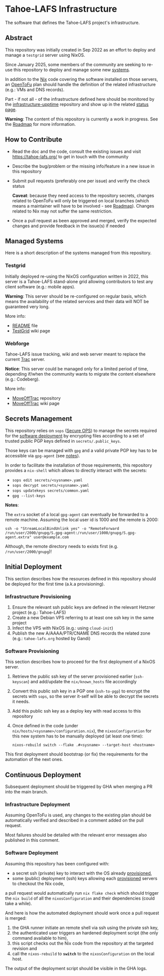 # Tahoe-LAFS Infrastructure

The software that defines the Tahoe-LAFS project's infrastructure.

## Abstract

This repository was initially created in Sep 2022 as an effort to deploy and
manage a `testgrid` server using NixOS.

Since January 2025, some members of the community are seeking to re-use this repository
to deploy and manage some new [systems](#managed-systems).

In addition to the [Nix](https://nixos.org/) code covering the software installed on those servers,
an [OpenToFu](https://opentofu.org/) plan should handle the definition of the related infrastructure (e.g.: VMs and DNS records).

Part - if not all - of the infrastructure defined here should be monitored by the [infrastructure-upptime](https://github.com/Tahoe-LAFS/infrastructure-upptime) repository and show up in the related [status page](https://tahoe-lafs.github.io/infrastructure-upptime/).

**Warning**: The content of this repository is currently a work in progress. See the [Roadmap](docs/Roadmap.md) for more information.

## How to Contribute

- Read the doc and the code, consult the existing issues and visit https://tahoe-lafs.org/ to get in touch with the community
- Describe the bug/problem or the missing info/feature in a new issue in this repository
- Submit pull requests (preferably one per issue) and verify the check status

  **Caveat**: because they need access to the repository secrets, changes related to OpenToFu will only be triggered on local branches (which means a maintainer will have to be involved - see [Roadmap](docs/Roadmap.md)). Changes related to Nix may not suffer the same restriction.

- Once a pull request as been approved and merged, verify the expected changes and provide feedback in the issue(s) if needed

## Managed Systems

Here is a short description of the systems managed from this repository.

### Testgrid

Initially deployed re-using the NixOS configuration written in 2022, this server is a Tahoe-LAFS stand-alone grid allowing contributors to test any client software (e.g.: mobile apps).

**Warning**: This server should be re-configured on regular basis,
which means the availability of the related services and their data will NOT be guaranteed very long.

More info:

- [README](./testgrid.tahoe-lafs.org/README) file
- [TestGrid](https://tahoe-lafs.org/trac/tahoe-lafs/wiki/TestGrid) wiki page

### Webforge

Tahoe-LAFS issue tracking, wiki and web server meant to replace the current [Trac](https://tahoe-lafs.org/trac/tahoe-lafs) server.

**Notice**: This server could be managed only for a limited period of time,
depending if/when the community wants to migrate the content elsewhere (e.g.: Codeberg).

More info:

- [MoveOffTrac](https://github.com/tahoe-lafs/MoveOffTrac) repository
- [MoveOffTrac](https://tahoe-lafs.org/trac/tahoe-lafs/wiki/MoveOffTrac) wiki page

## Secrets Management

This repository relies on `sops` ([Secure OPS](https://github.com/getsops/sops)) to manage the secrets required for the [software deployment](#software-deployment) by encrypting files according to a set of trusted public PGP keys defined in `secrets/.public_keys`.

Those keys can be managed with `gpg` and a valid private PGP key has to be accessible via `gpg-agent` (see [notes](#notes)).

In order to facilitate the installation of those requirements, this repository provides a `nix-shell` which allows to directly interact with the secrets:

* `sops edit secrets/<sysname>.yaml`
* `sops decrypt secrets/<sysname>.yaml`
* `sops updatekeys secrets/common.yaml`
* `gpg --list-keys`

**Notes**:

The `extra` socket of a local `gpg-agent` can eventually be forwarded to a remote machine.
Assuming the local user id is 1000 and the remote is 2000:

```
ssh -o "StreamLocalBindUnlink yes" -o "RemoteForward /run/user/2000/gnupg/S.gpg-agent:/run/user/1000/gnupg/S.gpg-agent.extra" user@example.com
```

Although, the remote directory needs to exists first (e.g. `/run/user/2000/gnupg`)!

## Initial Deployment

This section describes how the resources defined in this repository should be deployed for the first time (a.k.a provisioning).

### Infrastructure Provisioning

1. Ensure the relevant ssh public keys are defined in the relevant Hetzner project (e.g.: Tahoe-LAFS)
2. Create a new Debian VPS referring to at least one ssh key in the same project
3. Infect the VPS with NixOS (e.g.: using `cloud-init`)
4. Publish the new A/AAAA/PTR/CNAME DNS records the related zone (e.g.: `tahoe-lafs.org` hosted by Gandi)

### Software Provisioning

This section describes how to proceed for the first deployment of a NixOS server.

1. Retrieve the public ssh key of the server provisioned earlier (`ssh-keyscan`) and
   add/update the `nix/known_hosts` file accordingly
2. Convert this public ssh key in a PGP one (`ssh-to-pgp`) to encrypt the secrets with `sops`,
   so the server it-self will be able to decrypt the secrets it needs.
3. Add this public ssh key as a deploy key with read access to this repository
4. Once defined in the code (under `nix/hosts/<sysname>/configuration.nix`),
   the `nixosConfiguration` for this new system has to be manually deployed (at least one time):

   ```
   nixos-rebuild switch --flake .#<sysname> --target-host <hostname>
   ```

This first deployment should bootstrap (or fix) the requirements for the automation of the next ones.

## Continuous Deployment

Subsequent deployment should be triggered by GHA when merging a PR into the main branch.

### Infrastructure Deployment

Assuming OpenToFu is used, any changes to the existing plan should be automatically verified and
described in a comment added on the pull request.

Most failures should be detailed with the relevant error messages also published in this comment.

### Software Deployment

Assuming this repository has been configured with:

- a secret ssh (private) key to interact with the OS already [provisioned](#software-provisioning),
- some (public) deployment (ssh) keys allowing each [provisioned](#software-provisioning) servers to checkout the Nix code,

a pull request would automatically run `nix flake check` which should trigger the `nix build` of
all the `nixosConfiguration` and their dependencies (could take a while).

And here is how the automated deployment should work once a pull request is merged:

1. the GHA runner initiate an remote shell via ssh using the private ssh key,
2. the authenticated user triggers an hardened deployment script (the only command available to him),
3. this script checks out the Nix code from the repository at the targeted revision and
4. call the `nixos-rebuild` to **`switch`** to the `nixosConfiguration` on the local host.

The output of the deployment script should be visible in the GHA logs.

